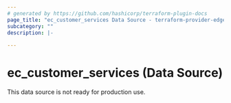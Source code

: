 ```yaml
---
# generated by https://github.com/hashicorp/terraform-plugin-docs
page_title: "ec_customer_services Data Source - terraform-provider-edgecast"
subcategory: ""
description: |-
  
---
```


# ec_customer_services (Data Source)
This data source is not ready for production use.

